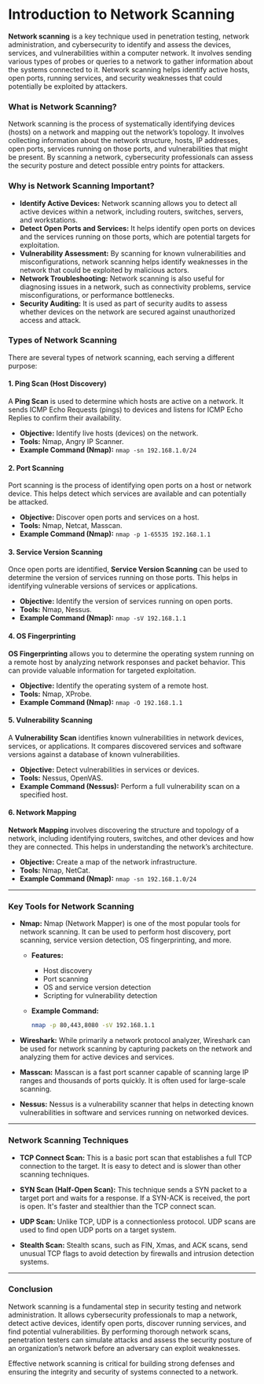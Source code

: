 # Introduction to Network Scanning

**Network scanning** is a key technique used in penetration testing, network administration, and cybersecurity to identify and assess the devices, services, and vulnerabilities within a computer network. It involves sending various types of probes or queries to a network to gather information about the systems connected to it. Network scanning helps identify active hosts, open ports, running services, and security weaknesses that could potentially be exploited by attackers.

### What is Network Scanning?

Network scanning is the process of systematically identifying devices (hosts) on a network and mapping out the network’s topology. It involves collecting information about the network structure, hosts, IP addresses, open ports, services running on those ports, and vulnerabilities that might be present. By scanning a network, cybersecurity professionals can assess the security posture and detect possible entry points for attackers.

### Why is Network Scanning Important?

- **Identify Active Devices:** Network scanning allows you to detect all active devices within a network, including routers, switches, servers, and workstations.
- **Detect Open Ports and Services:** It helps identify open ports on devices and the services running on those ports, which are potential targets for exploitation.
- **Vulnerability Assessment:** By scanning for known vulnerabilities and misconfigurations, network scanning helps identify weaknesses in the network that could be exploited by malicious actors.
- **Network Troubleshooting:** Network scanning is also useful for diagnosing issues in a network, such as connectivity problems, service misconfigurations, or performance bottlenecks.
- **Security Auditing:** It is used as part of security audits to assess whether devices on the network are secured against unauthorized access and attack.

### Types of Network Scanning

There are several types of network scanning, each serving a different purpose:

#### 1. **Ping Scan (Host Discovery)**
A **Ping Scan** is used to determine which hosts are active on a network. It sends ICMP Echo Requests (pings) to devices and listens for ICMP Echo Replies to confirm their availability.

- **Objective:** Identify live hosts (devices) on the network.
- **Tools:** Nmap, Angry IP Scanner.
- **Example Command (Nmap):** `nmap -sn 192.168.1.0/24`

#### 2. **Port Scanning**
Port scanning is the process of identifying open ports on a host or network device. This helps detect which services are available and can potentially be attacked.

- **Objective:** Discover open ports and services on a host.
- **Tools:** Nmap, Netcat, Masscan.
- **Example Command (Nmap):** `nmap -p 1-65535 192.168.1.1`

#### 3. **Service Version Scanning**
Once open ports are identified, **Service Version Scanning** can be used to determine the version of services running on those ports. This helps in identifying vulnerable versions of services or applications.

- **Objective:** Identify the version of services running on open ports.
- **Tools:** Nmap, Nessus.
- **Example Command (Nmap):** `nmap -sV 192.168.1.1`

#### 4. **OS Fingerprinting**
**OS Fingerprinting** allows you to determine the operating system running on a remote host by analyzing network responses and packet behavior. This can provide valuable information for targeted exploitation.

- **Objective:** Identify the operating system of a remote host.
- **Tools:** Nmap, XProbe.
- **Example Command (Nmap):** `nmap -O 192.168.1.1`

#### 5. **Vulnerability Scanning**
A **Vulnerability Scan** identifies known vulnerabilities in network devices, services, or applications. It compares discovered services and software versions against a database of known vulnerabilities.

- **Objective:** Detect vulnerabilities in services or devices.
- **Tools:** Nessus, OpenVAS.
- **Example Command (Nessus):** Perform a full vulnerability scan on a specified host.

#### 6. **Network Mapping**
**Network Mapping** involves discovering the structure and topology of a network, including identifying routers, switches, and other devices and how they are connected. This helps in understanding the network’s architecture.

- **Objective:** Create a map of the network infrastructure.
- **Tools:** Nmap, NetCat.
- **Example Command (Nmap):** `nmap -sn 192.168.1.0/24`

---

### Key Tools for Network Scanning

- **Nmap:** Nmap (Network Mapper) is one of the most popular tools for network scanning. It can be used to perform host discovery, port scanning, service version detection, OS fingerprinting, and more.
  
  - **Features:**
    - Host discovery
    - Port scanning
    - OS and service version detection
    - Scripting for vulnerability detection

  - **Example Command:**
    ```bash
    nmap -p 80,443,8080 -sV 192.168.1.1
    ```

- **Wireshark:** While primarily a network protocol analyzer, Wireshark can be used for network scanning by capturing packets on the network and analyzing them for active devices and services.

- **Masscan:** Masscan is a fast port scanner capable of scanning large IP ranges and thousands of ports quickly. It is often used for large-scale scanning.

- **Nessus:** Nessus is a vulnerability scanner that helps in detecting known vulnerabilities in software and services running on networked devices.

---

### Network Scanning Techniques

- **TCP Connect Scan:** This is a basic port scan that establishes a full TCP connection to the target. It is easy to detect and is slower than other scanning techniques.
  
- **SYN Scan (Half-Open Scan):** This technique sends a SYN packet to a target port and waits for a response. If a SYN-ACK is received, the port is open. It's faster and stealthier than the TCP connect scan.

- **UDP Scan:** Unlike TCP, UDP is a connectionless protocol. UDP scans are used to find open UDP ports on a target system.

- **Stealth Scan:** Stealth scans, such as FIN, Xmas, and ACK scans, send unusual TCP flags to avoid detection by firewalls and intrusion detection systems.

---

### Conclusion

Network scanning is a fundamental step in security testing and network administration. It allows cybersecurity professionals to map a network, detect active devices, identify open ports, discover running services, and find potential vulnerabilities. By performing thorough network scans, penetration testers can simulate attacks and assess the security posture of an organization’s network before an adversary can exploit weaknesses.

Effective network scanning is critical for building strong defenses and ensuring the integrity and security of systems connected to a network.
